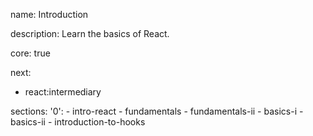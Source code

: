 name: Introduction

description: Learn the basics of React.

core: true

next:
  - react:intermediary

sections:
  '0':
    - intro-react
    - fundamentals
    - fundamentals-ii
    - basics-i
    - basics-ii
    - introduction-to-hooks

